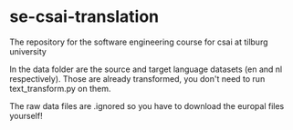 # se-csai-translation
The repository for the software engineering course for csai at tilburg university

In the data folder are the source and target language datasets (en and nl respectively). Those are already transformed, you don't need to run text_transform.py on them.


The raw data files are .ignored so you have to download the europal files yourself!